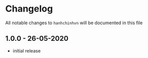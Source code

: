 # Changelog

All notable changes to `hanhchinhvn` will be documented in this file

## 1.0.0 - 26-05-2020

- initial release
